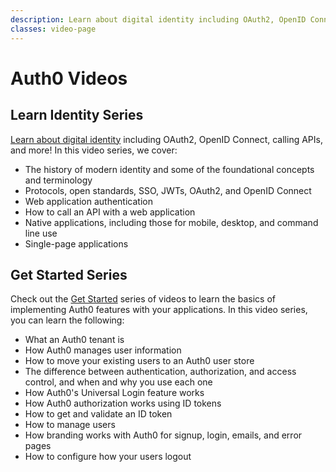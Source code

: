 ```yaml
---
description: Learn about digital identity including OAuth2, OpenID Connect, calling APIs, and get started with your Auth0 Implementation.
classes: video-page
---
```

# Auth0 Videos

## Learn Identity Series

[Learn about digital identity](/videos/learn-identity) including OAuth2, OpenID Connect, calling APIs, and more! In this video series, we cover:

* The history of modern identity and some of the foundational concepts and terminology
* Protocols, open standards, SSO, JWTs, OAuth2, and OpenID Connect
* Web application authentication
* How to call an API with a web application
* Native applications, including those for mobile, desktop, and command line use
* Single-page applications

## Get Started Series

Check out the [Get Started](/videos/get-started) series of videos to learn the basics of implementing Auth0 features with your applications. In this video series, you can learn the following:

* What an Auth0 tenant is
* How Auth0 manages user information
* How to move your existing users to an Auth0 user store  
* The difference between authentication, authorization, and access control, and when and why you use each one
* How Auth0's Universal Login feature works
* How Auth0 authorization works using ID tokens
* How to get and validate an ID token
* How to manage users
* How branding works with Auth0 for signup, login, emails, and error pages
* How to configure how your users logout

